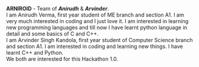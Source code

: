 **ARNIROID** - Team of _**Anirudh**_ & _**Arvinder**_.  
I am Anirudh Verma, first year student of ME branch and section A1. I am very much interested in coding and I just love it. I am interested in learning new programming languages and till now I have learnt python language in detail and some basics of C and C++.  
I am Arvinder Singh Kandola, first year student of Computer Science branch and section A1. I am interested in coding and learning new things. I have learnt C++ and Python.  
We both are interested for this Hackathon 1.0.
